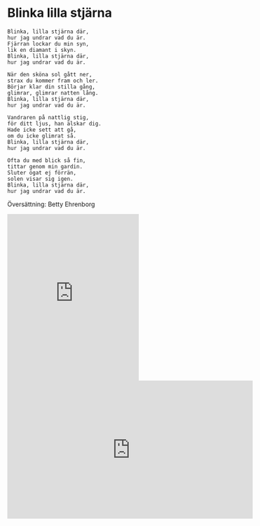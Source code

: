 # Blinka lilla stjärna

```
Blinka, lilla stjärna där,
hur jag undrar vad du är.
Fjärran lockar du min syn,
lik en diamant i skyn.
Blinka, lilla stjärna där,
hur jag undrar vad du är.

När den sköna sol gått ner,
strax du kommer fram och ler.
Börjar klar din stilla gång,
glimrar, glimrar natten lång.
Blinka, lilla stjärna där,
hur jag undrar vad du är.

Vandraren på nattlig stig,
för ditt ljus, han älskar dig.
Hade icke sett att gå,
om du icke glimrat så.
Blinka, lilla stjärna där,
hur jag undrar vad du är.

Ofta du med blick så fin,
tittar genom min gardin.
Sluter ögat ej förrän,
solen visar sig igen.
Blinka, lilla stjärna där,
hur jag undrar vad du är.
```

Översättning: Betty Ehrenborg


<iframe src="https://open.spotify.com/embed/track/5qKMRp9o7rHVpypsgFNaVg" width="300" height="380" frameborder="0" allowtransparency="true"></iframe>


<iframe width="560" height="315" src="https://www.youtube-nocookie.com/embed/9MvkUmrZiiE?rel=0&amp;showinfo=0" frameborder="0" allowfullscreen></iframe>
